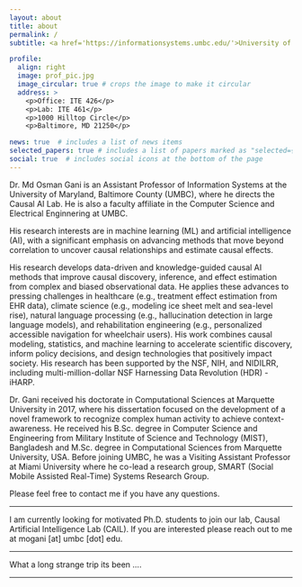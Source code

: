```yaml
---
layout: about
title: about
permalink: /
subtitle: <a href='https://informationsystems.umbc.edu/'>University of Maryland, Baltimore County</a>

profile:
  align: right
  image: prof_pic.jpg
  image_circular: true # crops the image to make it circular
  address: >
    <p>Office: ITE 426</p>
    <p>Lab: ITE 461</p>
    <p>1000 Hilltop Circle</p>
    <p>Baltimore, MD 21250</p>

news: true  # includes a list of news items
selected_papers: true # includes a list of papers marked as "selected={true}"
social: true  # includes social icons at the bottom of the page
---
```


Dr. Md Osman Gani is an Assistant Professor of Information Systems at the University of Maryland, Baltimore County (UMBC), where he directs the Causal AI Lab. He is also a faculty affiliate in the Computer Science and Electrical Enginnering at UMBC.

His research interests are in machine learning (ML) and artificial intelligence (AI), with a significant emphasis on advancing methods that move beyond correlation to uncover causal relationships and estimate causal effects. 

His research develops data-driven and knowledge-guided causal AI methods that improve causal discovery, inference, and effect estimation from complex and biased observational data. He applies these advances to pressing challenges in healthcare (e.g., treatment effect estimation from EHR data), climate science (e.g., modeling ice sheet melt and sea-level rise), natural language processing (e.g., hallucination detection in large language models), and rehabilitation engineering (e.g., personalized accessible navigation for wheelchair users). His work combines causal modeling, statistics, and machine learning to accelerate scientific discovery, inform policy decisions, and design technologies that positively impact society. His research has been supported by the NSF, NIH, and NIDILRR, including multi-million-dollar NSF Harnessing Data Revolution (HDR) - iHARP.

Dr. Gani received his doctorate in Computational Sciences at Marquette University in 2017, where his dissertation focused on the development of a novel framework to recognize complex human activity to achieve context-awareness. He received his B.Sc. degree in Computer Science and Engineering from Military Institute of Science and Technology (MIST), Bangladesh and M.Sc. degree in Computational Sciences from Marquette University, USA. Before joining UMBC, he was a Visiting Assistant Professor at Miami University where he co-lead a research group, SMART (Social Mobile Assisted Real-Time) Systems Research Group. 



Please feel free to contact me if you have any questions.

---
I am currently looking for motivated Ph.D. students to join our lab, Causal Artificial Intelligence Lab (CAIL). If you are interested please reach out to me at mogani [at] umbc [dot] edu.

---

What a long strange trip its been ....

---
<!-- 

Put your address / P.O. box / other info right below your picture. You can also disable any these elements by editing `profile` property of the YAML header of your `_pages/about.md`. Edit `_bibliography/papers.bib` and Jekyll will render your [publications page](/al-folio/publications/) automatically.

Link to your social media connections, too. This theme is set up to use [Font Awesome icons](http://fortawesome.github.io/Font-Awesome/) and [Academicons](https://jpswalsh.github.io/academicons/), like the ones below. Add your Facebook, Twitter, LinkedIn, Google Scholar, or just disable all of them. -->
